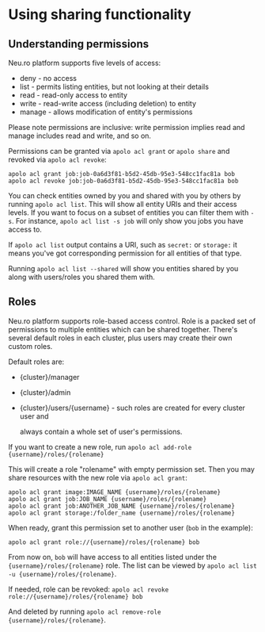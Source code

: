# Using sharing functionality

## Understanding permissions

Neu.ro platform supports five levels of access:

* deny - no access
* list - permits listing entities, but not looking at their details
* read - read-only access to entity
* write - read-write access \(including deletion\) to entity
* manage - allows modification of entity's permissions

Please note permissions are inclusive: write permission implies read and manage includes read and write, and so on.

Permissions can be granted via `apolo acl grant` or `apolo share` and revoked via `apolo acl revoke`:

```text
apolo acl grant job:job-0a6d3f81-b5d2-45db-95e3-548cc1fac81a bob
apolo acl revoke job:job-0a6d3f81-b5d2-45db-95e3-548cc1fac81a bob
```

You can check entities owned by you and shared with you by others by running `apolo acl list`. This will show all entity URIs and their access levels. If you want to focus on a subset of entities you can filter them with `-s`. For instance, `apolo acl list -s job` will only show you jobs you have access to.

If `apolo acl list` output contains a URI, such as `secret:` or `storage:` it means you've got corresponding permission for all entities of that type.

Running `apolo acl list --shared` will show you entities shared by you along with users/roles you shared them with.

## Roles

Neu.ro platform supports role-based access control. Role is a packed set of permissions to multiple entities which can be shared together. There's several default roles in each cluster, plus users may create their own custom roles.

Default roles are:

* {cluster}/manager
* {cluster}/admin
* {cluster}/users/{username} - such roles are created for every cluster user and

    always contain a whole set of user's permissions.

If you want to create a new role, run `apolo acl add-role {username}/roles/{rolename}`

This will create a role "rolename" with empty permission set. Then you may share resources with the new role via `apolo acl grant`:

```text
apolo acl grant image:IMAGE_NAME {username}/roles/{rolename}
apolo acl grant job:JOB_NAME {username}/roles/{rolename}
apolo acl grant job:ANOTHER_JOB_NAME {username}/roles/{rolename}
apolo acl grant storage:/folder_name {username}/roles/{rolename}
```

When ready, grant this permission set to another user \(`bob` in the example\):

```text
apolo acl grant role://{username}/roles/{rolename} bob
```

From now on, `bob` will have access to all entities listed under the `{username}/roles/{rolename}` role. The list can be viewed by `apolo acl list -u {username}/roles/{rolename}`.

If needed, role can be revoked: `apolo acl revoke role://{username}/roles/{rolename} bob`

And deleted by running `apolo acl remove-role {username}/roles/{rolename}`.

